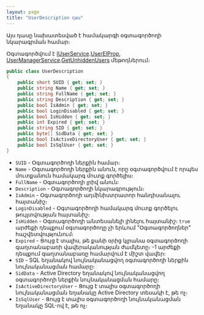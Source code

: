 ```yaml
---
layout: page
title: "UserDescription դաս" 
---
```


Այս դասը նախատեսված է համակարգի օգտագործողի նկարագրման համար։

Օգտագործվում է [IUserService](../services/IUserService.md).[UserElProp](../services/IUserService/UserElProp.md), [UserManagerService](../services/UserManagerService.md).[GetUnhiddenUsers](../services/UserManagerService/GetUnhiddenUsers.md) մեթոդներում։

```c#
public class UserDescription
{
    public short SUID { get; set; }
    public string Name { get; set; }
    public string FullName { get; set; }
    public string Description { get; set; }
    public bool IsAdmin { get; set; }
    public bool LoginDisabled { get; set; }
    public bool IsHidden { get; set; }
    public int Expired { get; set; }
    public string SID { get; set; }
    public byte[] SidData { get; set; }
    public bool IsActiveDirectoryUser { get; set; }
    public bool IsSqlUser { get; set; }
}
```

* `SUID` - Օգտագործողի ներքին համար։
* `Name` - Օգտագործողի ներքին անուն, որը օգտագործվում է որպես մուտքանուն համակարգ մուտք գործելիս։
* `FullName` - Օգտագործողի լրիվ անուն:
* `Description` - Օգտագործողի նկարագրություն։
* `IsAdmin` - Օգտագործողի ադմինիստրատոր հանդիսանալու հայտանիշ։
* `LoginDisabled` - Օգտագործողի համակարգ մուտք գործելու թույլտվության հայտանիշ։
* `IsHidden` - Օգտագործողի անտեսանելի լինելու հայտանիշ։ `true` արժեքի դեպքում օգտագործողը չի երևում "Օգտագործողներ" հաշվետվությունում։
* `Expired` - Ցույց է տալիս, թե քանի օրից կլրանա օգտագործողի գաղտանաբառի վավերականության ժամկետը։ -1 արժեքի դեպքում գաղտանաբառը համարվում է միշտ վավեր։
* `SID` - SQL եղանակով նույնականացվող օգտագործողի ներքին նույնականացման համարը։
* `SidData` - Active Directory եղանակով նույնականացվող օգտագործողի ներքին նույնականացման համարը։
* `IsActiveDirectoryUser` - Ցույց է տալիս օգտագործողի նույնականացման եղանակը Active Directory տեսակի է, թե ոչ։
* `IsSqlUser` - Ցույց է տալիս օգտագործողի նույնականացման եղանակը SQL-ով է, թե ոչ։
